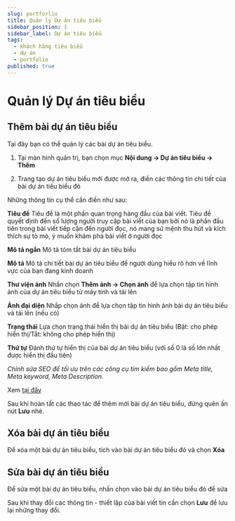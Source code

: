 ```yaml
---
slug: portforlio
title: Quản lý Dự án tiêu biểu
sidebar_position: 1
sidebar_label: Dự án tiêu biểu
tags:
  - khách hàng tiêu biểu
  - dự án
  - portfolio
published: true
---
```

# Quản lý Dự án tiêu biểu

## Thêm bài dự án tiêu biểu

Tại đây bạn có thể quản lý các bài dự án tiêu biểu. 

1. Tại màn hình quản trị, bạn chọn mục **Nội dung -> Dự án tiêu biểu -> Thêm**

2. Trang tạo dự án tiêu biểu mới được mở ra, điền các thông tin chi tiết của bài dự án tiêu biểu đó

Những thông tin cụ thể cần điền như sau:

**Tiêu đề** Tiêu đề là một phần quan trọng hàng đầu của bài viết. Tiêu đề quyết định đến số lượng người truy cập bài viết của bạn bởi nó là phần đầu tiên trong bài viết tiếp cận đến người đọc, nó mang sứ mệnh thu hút và kích thích sự tò mò, ý muốn khám phá bài viết ở người đọc

**Mô tả ngắn** Mô tả tóm tắt bài dự án tiêu biểu

**Mô tả** Mô tả chi tiết bài dự án tiêu biểu để người dùng hiểu rõ hơn về lĩnh vực của bạn đang kinh doanh

**Thư viện ảnh** Nhấn chọn **Thêm ảnh -> Chọn ảnh** để lựa chọn tập tin hình ảnh của dự án tiêu biểu từ máy tính và tải lên

**Ảnh đại diện** Nhấp chọn ảnh để lựa chọn tập tin hình ảnh bài dự án tiêu biểu và tải lên (nếu có)

**Trạng thái** Lựa chọn trạng thái hiển thị bài dự án tiêu biểu (Bật: cho phép hiển thị/Tắt: không cho phép hiển thị)

**Thứ tự** Đánh thứ tự hiển thị của bài dự án tiêu biểu (với số 0 là số lớn nhất được hiển thị đầu tiên)

_Chỉnh sửa SEO để tối ưu trên các công cụ tìm kiếm bao gồm Meta title, Meta keyword, Meta Description._

Xem [tại đây](https://mkmate.osd.vn/docs/common/seo)

Sau khi hoàn tất các thao tác để thêm mới bài dự án tiêu biểu, đừng quên ấn nút **Lưu** nhé.

## Xóa bài dự án tiêu biểu

Để xóa một bài dự án tiêu biểu, tích vào bài dự án tiêu biểu đó và chọn **Xóa**

## Sửa bài dự án tiêu biểu

Để sửa một bài dự án tiêu biểu, nhấn chọn vào bài dự án tiêu biểu đó để sửa

Sau khi thay đổi các thông tin - thiết lập của bài viết tin cần chọn **Lưu** để lưu lại những thay đổi.
